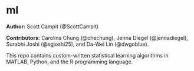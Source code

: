 # ml

**Author:** Scott Campit (@ScottCampit)

**Contributors:** Carolina Chung (@chechung), Jenna Diegel (@jennadiegel), Surabhi Joshi (@sgjoshi25), and Da-Wei Lin (@dwgoblue).

This repo contains custom-written statistical learning algorithms in MATLAB, Python, and the R programming language.  
